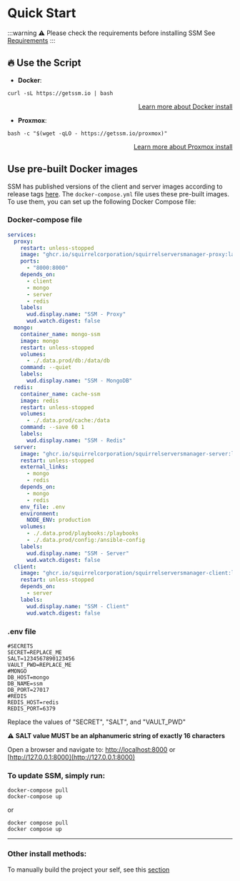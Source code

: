 # Quick Start

:::warning ⚠️ Please check the requirements before installing SSM
See [Requirements](/docs/requirements)
:::

## 🔥 Use the Script

- **Docker**:
```shell
curl -sL https://getssm.io | bash 
```
<p style="text-align: right;"><a href="/docs/install/docker">Learn more about Docker install</a></p>

- **Proxmox**:
```shell
bash -c "$(wget -qLO - https://getssm.io/proxmox)"
```
<p style="text-align: right;"><a href="/docs/install/proxmox">Learn more about Proxmox install</a></p>

## Use pre-built Docker images

SSM has published versions of the client and server images according to release tags [here](https://github.com/orgs/SquirrelCorporation/packages?repo_name=SquirrelServersManager).
The `docker-compose.yml` file uses these pre-built images. To use them, you can set up the following Docker Compose file:

### Docker-compose file
```yaml
services:
  proxy:
    restart: unless-stopped
    image: "ghcr.io/squirrelcorporation/squirrelserversmanager-proxy:latest"
    ports:
      - "8000:8000"
    depends_on:
      - client
      - mongo
      - server
      - redis
    labels:
      wud.display.name: "SSM - Proxy"
      wud.watch.digest: false
  mongo:
    container_name: mongo-ssm
    image: mongo
    restart: unless-stopped
    volumes:
      - ./.data.prod/db:/data/db
    command: --quiet
    labels:
      wud.display.name: "SSM - MongoDB"
  redis:
    container_name: cache-ssm
    image: redis
    restart: unless-stopped
    volumes:
      - ./.data.prod/cache:/data
    command: --save 60 1
    labels:
      wud.display.name: "SSM - Redis"
  server:
    image: "ghcr.io/squirrelcorporation/squirrelserversmanager-server:latest"
    restart: unless-stopped
    external_links:
      - mongo
      - redis
    depends_on:
      - mongo
      - redis
    env_file: .env
    environment:
      NODE_ENV: production
    volumes:
      - ./.data.prod/playbooks:/playbooks
      - ./.data.prod/config:/ansible-config
    labels:
      wud.display.name: "SSM - Server"
      wud.watch.digest: false
  client:
    image: "ghcr.io/squirrelcorporation/squirrelserversmanager-client:latest"
    restart: unless-stopped
    depends_on:
      - server
    labels:
      wud.display.name: "SSM - Client"
      wud.watch.digest: false
```

### .env file
```
#SECRETS
SECRET=REPLACE_ME
SALT=1234567890123456
VAULT_PWD=REPLACE_ME
#MONGO
DB_HOST=mongo
DB_NAME=ssm
DB_PORT=27017
#REDIS
REDIS_HOST=redis
REDIS_PORT=6379
```
Replace the values of "SECRET", "SALT", and "VAULT_PWD"

⚠ **SALT value MUST be an alphanumeric string of exactly 16 characters**

Open a browser and navigate to:
[http://localhost:8000](http://localhost:8000) or [http://127.0.0.1:8000](http://127.0.0.1:8000)

### To update SSM, simply run:
```shell
docker-compose pull
docker-compose up
```
or
```shell
docker compose pull
docker compose up
```

---

### Other install methods:
To manually build the project your self, see this [section](/docs/technical-guide/manual-install-ssm)
